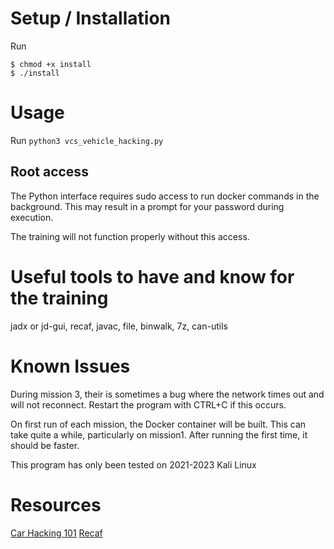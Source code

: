 # Setup / Installation

Run 
```shell
$ chmod +x install
$ ./install
```

# Usage
Run `python3 vcs_vehicle_hacking.py`

## Root access
The Python interface requires sudo access to run docker commands in the background. This may result in a prompt for your password during execution.

The training will not function properly without this access.

# Useful tools to have and know for the training
jadx or jd-gui,
recaf,
javac,
file,
binwalk,
7z,
can-utils

# Known Issues
During mission 3, their is sometimes a bug where the network times out and will not reconnect. Restart the program with CTRL+C if this occurs.

On first run of each mission, the Docker container will be built. This can take quite a while, particularly on mission1. After running the first time, it should be faster.

This program has only been tested on 2021-2023 Kali Linux 

# Resources
[Car Hacking 101](https://medium.com/@yogeshojha/car-hacking-101-practical-guide-to-exploiting-can-bus-using-instrument-cluster-simulator-part-i-cd88d3eb4a53)
[Recaf](https://www.coley.software/Recaf/)


